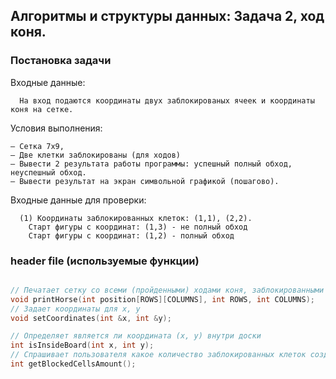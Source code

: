 
## Алгоритмы и структуры данных: Задача 2, ход коня.

### Постановка задачи

Входные данные:
```
  На вход подаются координаты двух заблокированых ячеек и координаты коня на сетке.
```

Условия выполнения:
```
– Сетка 7х9,
– Две клетки заблокированы (для ходов)
– Вывести 2 результата работы программы: успешный полный обход, неуспешный обход.
– Вывести результат на экран символьной графикой (пошагово).
```

Входные данные для проверки:
```
  (1) Координаты заблокированных клеток: (1,1), (2,2).
    Старт фигуры с координат: (1,3) - не полный обход
    Старт фигуры с координат: (1,2) - полный обход
```

### header file (используемые функции)

```cpp

// Печатает сетку со всеми (пройденными) ходами коня, заблокированными клетками
void printHorse(int position[ROWS][COLUMNS], int ROWS, int COLUMNS);
// Задает координаты для x, y
void setCoordinates(int &x, int &y);

// Определяет является ли координата (x, y) внутри доски
int isInsideBoard(int x, int y);
// Спрашивает пользователя какое количество заблокированных клеток создать
int getBlockedCellsAmount();

```
